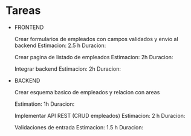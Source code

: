 # Tareas

- FRONTEND

  Crear formularios de empleados con campos validados y envío al backend
  Estimacion: 2.5 h
  Duracion:

  Crear pagina de listado de empleados
  Estimacion: 2h
  Duracion:

  Integrar backend
  Estimacion: 2h
  Duracion:

- BACKEND

  Crear esquema basico de empleados y relacion con areas

  Estimation: 1h
  Duracion:

  Implementar API REST (CRUD empleados)
  Estimacion: 2 h
  Duracion:

  Validaciones de entrada
  Estimacion: 1.5 h
  Duracion:
